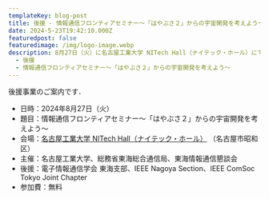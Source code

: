```yaml
---
templateKey: blog-post
title: 後援 - 情報通信フロンティアセミナー～「はやぶさ２」からの宇宙開発を考えよう～
date: 2024-5-23T19:42:10.000Z
featuredpost: false
featuredimage: /img/logo-image.webp
description: 8月27日（火）に名古屋工業大学 NITech Hall（ナイテック・ホール）にて情報通信フロンティアセミナーが開催されます
  - 後援
  - 情報通信フロンティアセミナー～「はやぶさ２」からの宇宙開発を考えよう～
---
```


後援事業のご案内です．

- 日時：2024年8月27日（火）
- 題目：情報通信フロンティアセミナー～「はやぶさ２」からの宇宙開発を考えよう～
- 会場：[名古屋工業大学 NITech Hall（ナイテック・ホール）](https://www.nitech.ac.jp/access/campusmap.html) （名古屋市昭和区）
- 主催：名古屋工業大学、総務省東海総合通信局、東海情報通信懇談会
- 後援：電子情報通信学会 東海支部、IEEE Nagoya Section、IEEE ComSoc Tokyo Joint Chapter
- 参加費：無料

